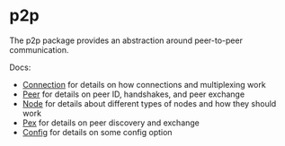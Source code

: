 # p2p

The p2p package provides an abstraction around peer-to-peer communication.

Docs:

- [Connection](https://github.com/tendermint/tendermint/blob/v0.34.x/spec/p2p/connection.md) for details on how connections and multiplexing work
- [Peer](https://github.com/tendermint/tendermint/blob/v0.34.x/spec/p2p/node.md) for details on peer ID, handshakes, and peer exchange
- [Node](https://github.com/tendermint/tendermint/blob/v0.34.x/spec/p2p/node.md) for details about different types of nodes and how they should work
- [Pex](https://github.com/tendermint/tendermint/blob/v0.34.x/spec/p2p/messages/pex.md) for details on peer discovery and exchange
- [Config](https://github.com/tendermint/tendermint/blob/v0.34.x/spec/p2p/config.md) for details on some config option
